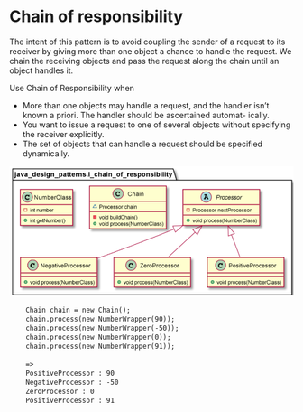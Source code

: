 # Chain of responsibility

The intent of this pattern is to avoid coupling the sender of a request to its receiver by giving more than one object a chance to handle the request. We chain the receiving objects and pass the request along the chain until an object handles it. 

Use Chain of Responsibility when
* More than one objects may handle a request, and the handler isn’t known a priori. The handler should be ascertained automat- ically.
* You want to issue a request to one of several objects without specifying the receiver explicitly.
* The set of objects that can handle a request should be specified dynamically.


![img.png](img.png)

        Chain chain = new Chain();
        chain.process(new NumberWrapper(90));
        chain.process(new NumberWrapper(-50));
        chain.process(new NumberWrapper(0));
        chain.process(new NumberWrapper(91));

        =>
        PositiveProcessor : 90
        NegativeProcessor : -50
        ZeroProcessor : 0
        PositiveProcessor : 91
